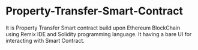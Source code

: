 # Property-Transfer-Smart-Contract
It is Property Transfer Smart contract build upon Ethereum BlockChain using Remix IDE and Solidity programming language.
It having a bare UI for interacting with Smart Contract.
